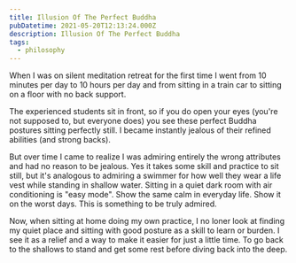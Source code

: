 ```yaml
---
title: Illusion Of The Perfect Buddha
pubDatetime: 2021-05-20T12:13:24.000Z
description: Illusion Of The Perfect Buddha
tags:
  - philosophy
---
```


When I was on silent meditation retreat for the first time I went from 10
minutes per day to 10 hours per day and from sitting in a train car to sitting
on a floor with no back support.

The experienced students sit in front, so if you do open your eyes (you're not
supposed to, but everyone does) you see these perfect Buddha postures sitting
perfectly still. I became instantly jealous of their refined abilities (and
strong backs).

But over time I came to realize I was admiring entirely the wrong attributes and
had no reason to be jealous. Yes it takes some skill and practice to sit still,
but it's analogous to admiring a swimmer for how well they wear a life vest
while standing in shallow water. Sitting in a quiet dark room with air
conditioning is "easy mode". Show the same calm in everyday life. Show it on the
worst days. This is something to be truly admired.

Now, when sitting at home doing my own practice, I no loner look at finding my
quiet place and sitting with good posture as a skill to learn or burden. I see
it as a relief and a way to make it easier for just a little time. To go back to
the shallows to stand and get some rest before diving back into the deep.
